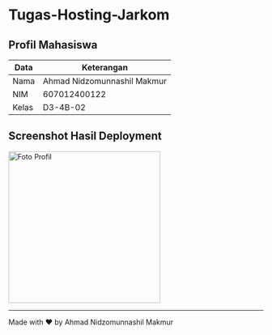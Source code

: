 # Tugas-Hosting-Jarkom

## Profil Mahasiswa

| Data | Keterangan |
|------|------------|
| Nama | Ahmad Nidzomunnashil Makmur |
| NIM | 607012400122 |
| Kelas | D3-4B-02 |

## Screenshot Hasil Deployment
<img src="https://github.com/user-attachments/assets/3832364f-ea9c-4ba3-9a4e-8ddee43bac36" alt="Foto Profil" width="300px">

---
Made with ❤️ by Ahmad Nidzomunnashil Makmur
